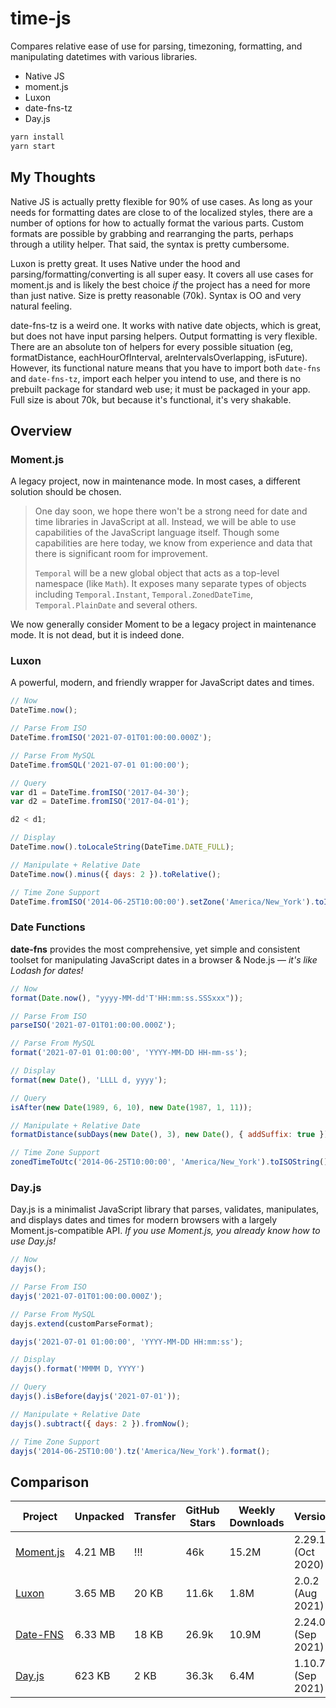 # time-js

Compares relative ease of use for parsing, timezoning, formatting, and manipulating datetimes with
various libraries.

* Native JS
* moment.js
* Luxon
* date-fns-tz
* Day.js

```bash
yarn install
yarn start
```

## My Thoughts

Native JS is actually pretty flexible for 90% of use cases. As long as your needs for formatting
dates are close to of the localized styles, there are a number of options for how to actually format the
various parts. Custom formats are possible by grabbing and rearranging the parts, perhaps through a
utility helper. That said, the syntax is pretty cumbersome.

Luxon is pretty great. It uses Native under the hood and parsing/formatting/converting is all super
easy. It covers all use cases for moment.js and is likely the best choice _if_ the project has a need
for more than just native. Size is pretty reasonable (70k). Syntax is OO and very natural feeling.

date-fns-tz is a weird one. It works with native date objects, which is great, but does not have input
parsing helpers. Output formatting is very flexible. There are an absolute ton of helpers for every
possible situation (eg, formatDistance, eachHourOfInterval, areIntervalsOverlapping, isFuture).
However, its functional nature means that you have to import both `date-fns` and `date-fns-tz`,
import each helper you intend to use, and there is no prebuilt package for standard web use; it must
be packaged in your app. Full size is about 70k, but because it's functional, it's very shakable.

## Overview

### Moment.js

A legacy project, now in maintenance mode. In most cases, a different solution should be chosen.

> One day soon, we hope there won't be a strong need for date and time libraries in JavaScript at all. Instead, we will be able to use capabilities of the JavaScript language itself. Though some capabilities are here today, we know from experience and data that there is significant room for improvement.
>
> `Temporal` will be a new global object that acts as a top-level namespace (like `Math`). It exposes many separate types of objects including `Temporal.Instant`, `Temporal.ZonedDateTime`, `Temporal.PlainDate` and several others.

We now generally consider Moment to be a legacy project in maintenance mode. It is not dead, but it is indeed done.

### Luxon

A powerful, modern, and friendly wrapper for JavaScript dates and times.

```js
// Now
DateTime.now();

// Parse From ISO
DateTime.fromISO('2021-07-01T01:00:00.000Z');

// Parse From MySQL
DateTime.fromSQL('2021-07-01 01:00:00');

// Query
var d1 = DateTime.fromISO('2017-04-30');
var d2 = DateTime.fromISO('2017-04-01');

d2 < d1;

// Display
DateTime.now().toLocaleString(DateTime.DATE_FULL);

// Manipulate + Relative Date
DateTime.now().minus({ days: 2 }).toRelative();

// Time Zone Support
DateTime.fromISO('2014-06-25T10:00:00').setZone('America/New_York').toISO();
```

### Date Functions

**date-fns** provides the most comprehensive, yet simple and consistent toolset
for manipulating JavaScript dates in a browser & Node.js — _it's like Lodash for dates!_

```js
// Now
format(Date.now(), "yyyy-MM-dd'T'HH:mm:ss.SSSxxx"));

// Parse From ISO
parseISO('2021-07-01T01:00:00.000Z');

// Parse From MySQL
format('2021-07-01 01:00:00', 'YYYY-MM-DD HH-mm-ss');

// Display
format(new Date(), 'LLLL d, yyyy');

// Query
isAfter(new Date(1989, 6, 10), new Date(1987, 1, 11));

// Manipulate + Relative Date
formatDistance(subDays(new Date(), 3), new Date(), { addSuffix: true });

// Time Zone Support
zonedTimeToUtc('2014-06-25T10:00:00', 'America/New_York').toISOString();
```

### Day.js

Day.js is a minimalist JavaScript library that parses, validates, manipulates, and displays dates and times for modern browsers with a largely Moment.js-compatible API. _If you use Moment.js, you already know how to use Day.js!_

```js
// Now
dayjs();

// Parse From ISO
dayjs('2021-07-01T01:00:00.000Z');

// Parse From MySQL
dayjs.extend(customParseFormat);

dayjs('2021-07-01 01:00:00', 'YYYY-MM-DD HH:mm:ss');

// Display
dayjs().format('MMMM D, YYYY')

// Query
dayjs().isBefore(dayjs('2021-07-01'));

// Manipulate + Relative Date
dayjs().subtract({ days: 2 }).fromNow();

// Time Zone Support
dayjs('2014-06-25T10:00').tz('America/New_York').format();
```

## Comparison

| Project        | Unpacked | Transfer | GitHub Stars | Weekly Downloads | Version           |
| -------------- | -------- | -------- | ------------ | ---------------- | ----------------- |
| [Moment.js][1] | 4.21 MB  | !!!      | 46k          | 15.2M            | 2.29.1 (Oct 2020) |
| [Luxon][2]     | 3.65 MB  | 20 KB    | 11.6k        | 1.8M             | 2.0.2 (Aug 2021)  |
| [Date-FNS][3]  | 6.33 MB  | 18 KB    | 26.9k        | 10.9M            | 2.24.0 (Sep 2021) |
| [Day.js][4]    | 623 KB   | 2 KB     | 36.3k        | 6.4M             | 1.10.7 (Sep 2021) |

[0]: https://developer.mozilla.org/en-US/docs/Web/JavaScript/Reference/Global_Objects/Date
[1]: https://www.npmjs.com/package/moment
[2]: https://www.npmjs.com/package/luxon
[3]: https://www.npmjs.com/package/date-fns
[4]: https://www.npmjs.com/package/dayjs
